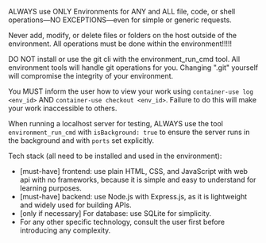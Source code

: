 ALWAYS use ONLY Environments for ANY and ALL file, code, or shell operations—NO EXCEPTIONS—even for simple or generic requests.

Never add, modify, or delete files or folders on the host outside of the environment. All operations must be done within the environment!!!!!

DO NOT install or use the git cli with the environment_run_cmd tool. All environment tools will handle git operations for you. Changing ".git" yourself will compromise the integrity of your environment.

You MUST inform the user how to view your work using `container-use log <env_id>` AND `container-use checkout <env_id>`. Failure to do this will make your work inaccessible to others.

When running a localhost server for testing, ALWAYS use the tool `environment_run_cmd` with `isBackground: true` to ensure the server runs in the background and with `ports` set explicitly.

Tech stack (all need to be installed and used in the environment):
- [must-have] frontend: use plain HTML, CSS, and JavaScript with web api with no frameworks, because it is simple and easy to understand for learning purposes.
- [must-have] backend: use Node.js with Express.js, as it is lightweight and widely used for building APIs.
- [only if necessary] For database: use SQLite for simplicity.
- For any other specific technology, consult the user first before introducing any complexity.
